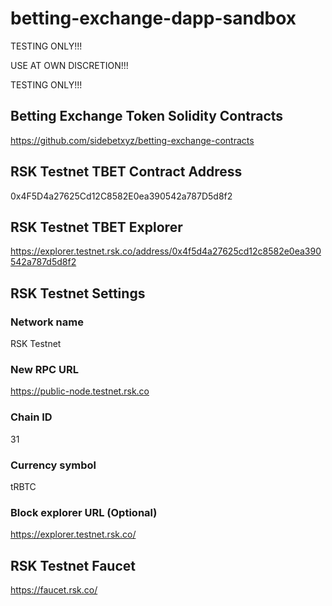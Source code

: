 # betting-exchange-dapp-sandbox

TESTING ONLY!!!

USE AT OWN DISCRETION!!!

TESTING ONLY!!!

## Betting Exchange Token Solidity Contracts

https://github.com/sidebetxyz/betting-exchange-contracts

## RSK Testnet TBET Contract Address

0x4F5D4a27625Cd12C8582E0ea390542a787D5d8f2

## RSK Testnet TBET Explorer

https://explorer.testnet.rsk.co/address/0x4f5d4a27625cd12c8582e0ea390542a787d5d8f2

## RSK Testnet Settings

### Network name
RSK Testnet
### New RPC URL
https://public-node.testnet.rsk.co
### Chain ID
31
### Currency symbol
tRBTC
### Block explorer URL (Optional)
https://explorer.testnet.rsk.co/

## RSK Testnet Faucet

https://faucet.rsk.co/
